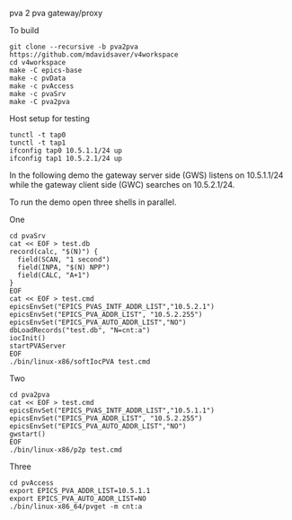 pva 2 pva gateway/proxy


To build


```shell
git clone --recursive -b pva2pva https://github.com/mdavidsaver/v4workspace
cd v4workspace
make -C epics-base
make -c pvData
make -c pvAccess
make -c pvaSrv
make -C pva2pva
```

Host setup for testing

```shell
tunctl -t tap0
tunctl -t tap1
ifconfig tap0 10.5.1.1/24 up
ifconfig tap1 10.5.2.1/24 up
```

In the following demo the gateway server side (GWS) listens on 10.5.1.1/24
while the gateway client side (GWC) searches on 10.5.2.1/24.

To run the demo open three shells in parallel.

One

```shell
cd pvaSrv
cat << EOF > test.db
record(calc, "$(N)") {
  field(SCAN, "1 second")
  field(INPA, "$(N) NPP")
  field(CALC, "A+1")
}
EOF
cat << EOF > test.cmd
epicsEnvSet("EPICS_PVAS_INTF_ADDR_LIST","10.5.2.1")
epicsEnvSet("EPICS_PVA_ADDR_LIST", "10.5.2.255")
epicsEnvSet("EPICS_PVA_AUTO_ADDR_LIST","NO")
dbLoadRecords("test.db", "N=cnt:a")
iocInit()
startPVAServer
EOF
./bin/linux-x86/softIocPVA test.cmd
```

Two

```shell
cd pva2pva
cat << EOF > test.cmd
epicsEnvSet("EPICS_PVAS_INTF_ADDR_LIST","10.5.1.1")
epicsEnvSet("EPICS_PVA_ADDR_LIST", "10.5.2.255")
epicsEnvSet("EPICS_PVA_AUTO_ADDR_LIST","NO")
gwstart()
EOF
./bin/linux-x86/p2p test.cmd
```

Three

```shell
cd pvAccess
export EPICS_PVA_ADDR_LIST=10.5.1.1
export EPICS_PVA_AUTO_ADDR_LIST=NO
./bin/linux-x86_64/pvget -m cnt:a
```
